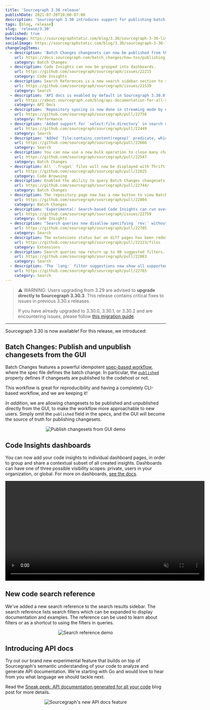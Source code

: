 ```yaml
---
title: 'Sourcegraph 3.30 release'
publishDate: 2021-07-20T10:00-07:00
description: 'Sourcegraph 3.30 introduces support for publishing batch changes from the UI, Code Insights dashboards, a new search reference in the search sidebar, and experimental API docs.'
tags: [blog, release]
slug: 'release/3.30'
published: true
heroImage: https://sourcegraphstatic.com/blog/3.30/sourcegraph-3-30-live.png
socialImage: https://sourcegraphstatic.com/blog/3.30/sourcegraph-3-30-live.png
changelogItems:
  - description: 'Batch Changes changesets can now be published from the Sourcegraph UI.'
    url: https://docs.sourcegraph.com/batch_changes/how-tos/publishing_changesets#within-the-ui
    category: Batch Changes
  - description: Code Insights can now be grouped into dashboards.
    url: https://github.com/sourcegraph/sourcegraph/issues/22215
    category: Code Insights
  - description: Search References is a new search sidebar section to simplify learning about the available search filters directly where they are used.
    url: https://github.com/sourcegraph/sourcegraph/issues/21539
    category: Search
  - description: 'API docs is enabled by default in Sourcegraph 3.30.0. It can be disabled by adding `"apiDocs": false` to the `experimentalFeatures` section of user settings.'
    url: https://about.sourcegraph.com/blog/api-documentation-for-all-your-code/
    category: API Docs
  - description: 'Repository syncing is now done in streaming mode by default. Customers with many repositories should notice code host updates much faster, with repo-updater consuming less memory. Using the previous batch mode can be done by setting the `ENABLE_STREAMING_REPOS_SYNCER` environment variable to `false` in `repo-updater`. That environment variable will be deleted in the next release.'
    url: https://github.com/sourcegraph/sourcegraph/pull/22756
    category: Performance
  - description: 'Added support for `select:file.directory` in search queries, which returns unique directory paths for results that satisfy the query.'
    url: https://github.com/sourcegraph/sourcegraph/pull/22449
    category: Search
  - description: 'Added `file:contains.content(regexp)` predicate, which filters only to files that contain matches of the given pattern.'
    url: https://github.com/sourcegraph/sourcegraph/pull/22666
    category: Search
  - description: You can now use a new bulk operation to close many changesets at once in Batch Changes.
    url: https://github.com/sourcegraph/sourcegraph/pull/22547
    category: Batch Changes
  - description: All `.frugal` files will now be displayed with Thrift syntax highlighting.
    url: https://github.com/sourcegraph/sourcegraph/pull/22625
    category: Code Browsing
  - description: Enabled the ability to query Batch Changes changesets, changesets stats, and file diff stats for an individual repository via the Sourcegraph GraphQL API.
    url: https://github.com/sourcegraph/sourcegraph/pull/22744/
    category: Batch Changes
  - description: The repository page now has a new button to view Batch Change changesets created in that specific repository, with a badge indicating how many changesets are currently open.
    url: https://github.com/sourcegraph/sourcegraph/pull/22804
    category: Batch Changes
  - description: 'Experimental: Search-based Code Insights can run over all repositories on the instance. To enable, use the feature flag `"experimentalFeatures": { "codeInsightsAllRepos": true }`.'
    url: https://github.com/sourcegraph/sourcegraph/issues/22759
    category: Code Insights
  - description: "Search queries now disallow specifying `rev:` without `repo:`. Note that to search across potentially multiple revisions, a query like `repo:.* rev:\u003crevision\u003e` remains valid."
    url: https://github.com/sourcegraph/sourcegraph/pull/22705
    category: Search
  - description: The extensions status bar on diff pages has been redesigned and now shows information for both the base and head commits.
    url: https://github.com/sourcegraph/sourcegraph/pull/22123/files
    category: Extensions
  - description: Search queries now return up to 80 suggested filters. Previously we returned up to 24.
    url: https://github.com/sourcegraph/sourcegraph/pull/22863
    category: Search
  - description: 'The `lang:` filter suggestions now show all supported, matching languages as the user types a language name.'
    url: https://github.com/sourcegraph/sourcegraph/pull/22765
    category: Search
---
```


> ⚠️ WARNING: Users upgrading from 3.29 are advised to **upgrade directly to Sourcegraph 3.30.3**.
> This release contains critical fixes to issues in previous 3.30.x releases.
>
> If you have already upgraded to 3.30.0, 3.30.1, or 3.30.2 and are encountering issues, please follow [this migration guide](https://docs.sourcegraph.com/admin/migration/3_30).

---

Sourcegraph 3.30 is now available! For this release, we introduced:

## Batch Changes: Publish and unpublish changesets from the GUI

Batch Changes features a powerful idempotent [spec-based workflow](https://docs.sourcegraph.com/batch_changes/explanations/batch_changes_design), where the spec file defines the batch change. In particular, the [`published`](https://docs.sourcegraph.com/batch_changes/references/batch_spec_yaml_reference#changesettemplate-published) property defines if changesets are published to the codehost or not.

This workflow is great for reproducibility and having a completely CLI-based workflow, and we are keeping it!

_In addition_, we are allowing changesets to be published and unpublished directly from the GUI, to make the workflow more approachable to new users. Simply omit the `published` field in the specs, and the GUI will become the source of truth for publishing changesets.

<div style="text-align:center">
<img src="https://storage.googleapis.com/sourcegraph-assets/blog/3.30/publish-changesets-from-gui.gif" alt="Publish changesets from GUI demo" class="blog-image"/>
</div>

## Code Insights dashboards

You can now add your code insights to individual dashboard pages, in order to group and share a contextual subset of all created insights. Dashboards can have one of three possible visibility scopes: private, users in your organization, or global. For more on dashboards, [see the docs](https://docs.sourcegraph.com/code_insights/explanations/viewing_code_insights#insights-dashboards).

<div style="text-align:center"><video autoplay loop muted playsinline style="width:625px">
  <source src="https://sourcegraphstatic.com/blog/3.30/insights_dashboards.mp4" type="video/mp4">
</video></div>

## New code search reference

We've added a new search reference to the search results sidebar. The search reference lists search filters which can be expanded to display documentation and examples. The reference can be used to learn about filters or as a shortcut to using the filters in queries.

<div style="text-align:center">
<img src="https://storage.googleapis.com/sourcegraph-assets/blog/3.30/search-ref.gif" alt="Search reference demo" class="blog-image"/>
</div>

## Introducing API docs

Try out our brand new experimental feature that builds on top of Sourcegraph's semantic understanding of your code to analyze and generate API documentation. We're starting with Go and would love to hear from you what language we should tackle next.

Read the [Sneak peek: API documentation generated for all your code](https://about.sourcegraph.com/blog/api-documentation-for-all-your-code/) blog post for more details.

<div style="text-align:center">
<img src="https://storage.googleapis.com/sourcegraph-assets/blog/3.30/api-docs.png" alt="Sourcegraph's new API docs feature" class="blog-image"/>
</div>
